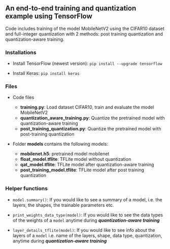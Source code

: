 ## An end-to-end training and quantization example using TensorFlow ##

Code includes training of the model MobileNetV2 using the CIFAR10 dataset and full-integer quantization with 2 methods: post training quantization and quantization-aware training. 

### Installations ###

- Install TensorFlow (newest version): `pip install --upgrade tensorflow`

- Install Keras: `pip install keras`

### Files  ###

- Code files

  - <b>training.py</b>: Load dataset CIFAR10, train and evaluate the model MobileNetV2
  - <b>quantization_aware_training.py</b>: Quantize the pretrained model with quantization-aware training
  - <b>post_training_quantization.py</b>: Quantize the pretrained model with post-training quantization


- Folder <b> models </b> contains the following models:

  - <b>mobilenet.h5</b>: pretrained model mobilenet
  - <b>float_model.tflite</b>: TFLite model without quantization
  - <b>qat_model.tflite</b>: TFLite model after quantization-aware training
  - <b>post_training_model.tflite</b>: TFLite model after post training quantization

### Helper functions ###

- `model.summary()`: If you would like to see a summary of a model, i.e. the layers, the shapes, the trainable parameters etc.

- `print_weights_data_type(model)`: If you would like to see the data types of the weights of a `model` anytime during <b><i> quantization-aware training </i></b>

- `layer_details_tflite(model)`: If you would like to see info about the layers of a `model` i.e. name of the layers, shape, data type, quantization, anytime during <b><i> quantization-aware training </i></b>

